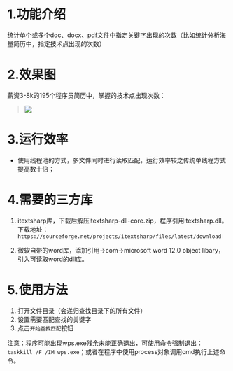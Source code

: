 # 1.功能介绍
统计单个或多个doc、docx、pdf文件中指定关键字出现的次数（比如统计分析海量简历中，指定技术点出现的次数）

# 2.效果图
薪资3-8k的195个程序员简历中，掌握的技术点出现次数：
> ![](http://p27z4ahy7.bkt.clouddn.com/TIM%E5%9B%BE%E7%89%8720180302165136.png)

# 3.运行效率
* 使用线程池的方式，多文件同时进行读取匹配，运行效率较之传统单线程方式提高数十倍；

# 4.需要的三方库
1. itextsharp库，下载后解压itextsharp-dll-core.zip，程序引用itextsharp.dll。
下载地址：`https://sourceforge.net/projects/itextsharp/files/latest/download`

2. 微软自带的word库，添加引用->com->microsoft word 12.0 object libary，引入可读取word的dll库。

# 5.使用方法
1. 打开文件目录（会递归查找目录下的所有文件）
2. 设置需要匹配查找的关键字
3. 点击`开始查找匹配`按钮

注意：程序可能出现wps.exe残余未能正确退出，可使用命令强制退出：`taskkill /F /IM wps.exe`；或者在程序中使用process对象调用cmd执行上述命令。
